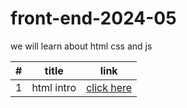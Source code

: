 # front-end-2024-05
 we will learn about html css and js

|# | title | link|
|-|-|-|
|1|html intro|[click here](./classes/class1.md)|